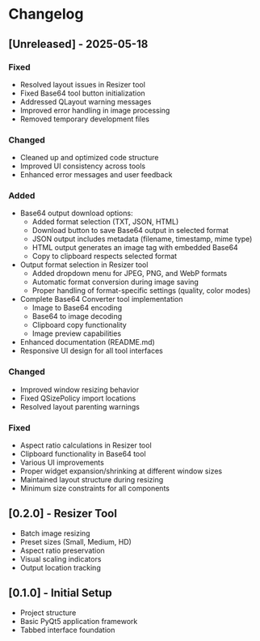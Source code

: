 # Changelog

## [Unreleased] - 2025-05-18
### Fixed
- Resolved layout issues in Resizer tool
- Fixed Base64 tool button initialization
- Addressed QLayout warning messages
- Improved error handling in image processing
- Removed temporary development files

### Changed
- Cleaned up and optimized code structure
- Improved UI consistency across tools
- Enhanced error messages and user feedback
### Added
- Base64 output download options:
  - Added format selection (TXT, JSON, HTML)
  - Download button to save Base64 output in selected format
  - JSON output includes metadata (filename, timestamp, mime type)
  - HTML output generates an image tag with embedded Base64
  - Copy to clipboard respects selected format
- Output format selection in Resizer tool
  - Added dropdown menu for JPEG, PNG, and WebP formats
  - Automatic format conversion during image saving
  - Proper handling of format-specific settings (quality, color modes)
- Complete Base64 Converter tool implementation
  - Image to Base64 encoding
  - Base64 to image decoding
  - Clipboard copy functionality
  - Image preview capabilities
- Enhanced documentation (README.md)
- Responsive UI design for all tool interfaces

### Changed
- Improved window resizing behavior
- Fixed QSizePolicy import locations
- Resolved layout parenting warnings

### Fixed
- Aspect ratio calculations in Resizer tool
- Clipboard functionality in Base64 tool
- Various UI improvements
- Proper widget expansion/shrinking at different window sizes
- Maintained layout structure during resizing
- Minimum size constraints for all components

## [0.2.0] - Resizer Tool
- Batch image resizing
- Preset sizes (Small, Medium, HD)
- Aspect ratio preservation
- Visual scaling indicators
- Output location tracking

## [0.1.0] - Initial Setup
- Project structure
- Basic PyQt5 application framework
- Tabbed interface foundation
